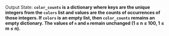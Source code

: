 Output State: **`color_counts` is a dictionary where keys are the unique integers from the `colors` list and values are the counts of occurrences of those integers. If `colors` is an empty list, then `color_counts` remains an empty dictionary. The values of `n` and `m` remain unchanged (1 ≤ n ≤ 100, 1 ≤ m ≤ n).**